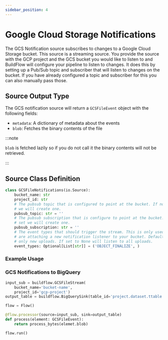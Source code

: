 ```yaml
---
sidebar_position: 4
---
```


# Google Cloud Storage Notifications

The GCS Notification source subscribes to changes to a Google Cloud Storage bucket. This source is a streaming source. You provide the source with the GCP project and the GCS bucket you would like to listen to and BuildFlow will configure your pipeline to listen to changes. It does this by setting up a Pub/Sub topic and subscriber that will listen to changes on the bucket. If you have already configured a topic and subscriber for this you can also manually pass those.

## Source Output Type

The GCS notification source will return a `GCSFileEvent` object with the following fields:

- `metadata`: A dictionary of metadata about the events
- `blob`: Fetches the binary contents of the file

:::note

`blob` is fetched lazily so if you do not call it the binary contents will not be retrieved.

:::

## Source Class Definition

```python
class GCSFileNotifications(io.Source):
    bucket_name: str
    project_id: str
    # The pubsub topic that is configured to point at the bucket. If not set
    # we will create one.
    pubsub_topic: str = ''
    # The pubsub subscription that is configure to point at the bucket. If not
    # set we will create one.
    pubsub_subscription: str = ''
    # The event types that should trigger the stream. This is only used if we
    # are attaching a new notification listener to your bucket. Defaults to
    # only new uploads. If set to None will listen to all uploads.
    event_types: Optional[List[str]] = ('OBJECT_FINALIZE', )
```

### Example Usage

### GCS Notifications to BigQuery

```python
input_sub = buildflow.GCSFileStream(
    bucket_name='bucket-name',
    project_id='gcp-project')
output_table = buildflow.BigQuerySink(table_id='project.dataset.ttable')

flow = Flow()

@flow.processor(source=input_sub, sink=output_table)
def process(element: GCSFileEvent):
    return process_bytes(elemet.blob)

flow.run()
```